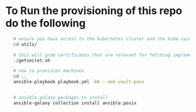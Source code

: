# To Run the provisioning of this repo do the following
``` bash
   # ensure you have access to the kubernetes cluster and the kube-system namespace
   cd utils/

   # this will grab certificates that are relevant for fetching implemented containers related to the improject
   ./getsecret.sh 

   # now to provision machines
   cd ..
   ansible-playbook playbook.yml -kK --ask-vault-pass

```

``` bash

   # ansible galaxy packages to install
   ansible-galaxy collection install ansible.posix
```